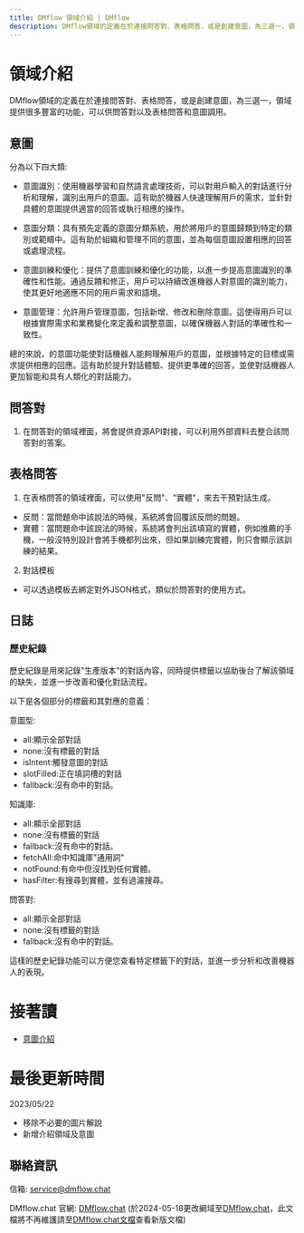 ```yaml
---
title: DMflow 領域介紹 | DMflow
description: DMflow領域的定義在於連接問答對、表格問答，或是創建意圖，為三選一，領域提供很多豐富的功能，可以供問答對以及表格問答和意圖調用。
---
```


# 領域介紹

DMflow領域的定義在於連接問答對、表格問答，或是創建意圖，為三選一，領域提供很多豐富的功能，可以供問答對以及表格問答和意圖調用。

## 意圖

分為以下四大類:

- 意圖識別：使用機器學習和自然語言處理技術，可以對用戶輸入的對話進行分析和理解，識別出用戶的意圖。這有助於機器人快速理解用戶的需求，並針對具體的意圖提供適當的回答或執行相應的操作。

- 意圖分類：具有預先定義的意圖分類系統，用於將用戶的意圖歸類到特定的類別或範疇中。這有助於組織和管理不同的意圖，並為每個意圖設置相應的回答或處理流程。

- 意圖訓練和優化：提供了意圖訓練和優化的功能，以進一步提高意圖識別的準確性和性能。通過反饋和修正，用戶可以持續改進機器人對意圖的識別能力，使其更好地適應不同的用戶需求和語境。

- 意圖管理：允許用戶管理意圖，包括新增、修改和刪除意圖。這使得用戶可以根據實際需求和業務變化來定義和調整意圖，以確保機器人對話的準確性和一致性。

總的來說，的意圖功能使對話機器人能夠理解用戶的意圖，並根據特定的目標或需求提供相應的回應。這有助於提升對話體驗、提供更準確的回答，並使對話機器人更加智能和具有人類化的對話能力。

## 問答對

1. 在問答對的領域裡面，將會提供資源API對接，可以利用外部資料去整合該問答對的答案。

## 表格問答

1. 在表格問答的領域裡面，可以使用"反問"、"實體"，來去干預對話生成。

  - 反問：當問題命中該說法的時候，系統將會回覆該反問的問題。
  - 實體：當問題命中該說法的時候，系統將會列出該填寫的實體，例如推薦的手機，一般沒特別設計會將手機都列出來，但如果訓練完實體，則只會顯示該訓練的結果。

2. 對話模板

  - 可以透過模板去綁定對外JSON格式，類似於問答對的使用方式。


## 日誌

### 歷史紀錄

歷史紀錄是用來記錄"生產版本"的對話內容，同時提供標籤以協助後台了解該領域的缺失，並進一步改善和優化對話流程。

以下是各個部分的標籤和其對應的意義：

意圖型:
- all:顯示全部對話
- none:沒有標籤的對話
- isIntent:觸發意圖的對話
- slotFilled:正在填詞槽的對話
- fallback:沒有命中的對話。

知識庫:
- all:顯示全部對話
- none:沒有標籤的對話
- fallback:沒有命中的對話。
- fetchAll:命中知識庫"通用詞"
- notFound:有命中但沒找到任何實體。
- hasFilter:有搜尋到實體，並有過濾搜尋。

問答對:
- all:顯示全部對話
- none:沒有標籤的對話
- fallback:沒有命中的對話。

這樣的歷史紀錄功能可以方便您查看特定標籤下的對話，並進一步分析和改善機器人的表現。

# 接著讀
- [意圖介紹](../../tutorials/docs/intent-intro.html)

# 最後更新時間
2023/05/22

- 移除不必要的圖片解說
- 新增介紹領域及意圖


## 聯絡資訊

信箱: <service@dmflow.chat>

DMflow.chat 官網: [DMflow.chat](https://www.dmflow.chat)
(於2024-05-18更改網域至[DMflow.chat](https://www.dmflow.chat)，此文檔將不再維護請至[DMflow.chat文檔](https://docs.dmflow.chat)查看新版文檔)